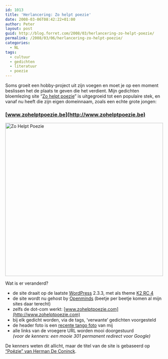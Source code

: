 ```yaml
---
id: 1013
title: 'Herlancering: Zo helpt poezie'
date: 2008-03-06T08:42:22+01:00
author: Peter
layout: post
guid: http://blog.forret.com/2008/03/herlancering-zo-helpt-poezie/
permalink: /2008/03/06/herlancering-zo-helpt-poezie/
categories:
  - NL
tags:
  - cultuur
  - gedichten
  - literatuur
  - poezie
---
```

Soms groeit een hobby-project uit zijn voegen en moet je op een moment beslissen het de plaats te geven die het verdient. Mijn gedichten bloemlezing site &#8220;[Zo helpt poezie](http://www.zohelptpoezie.be)&#8221; is uitgegroeid tot een populaire stek, en vanaf nu heeft die zijn eigen domeinnaam, zoals een echte grote jongen:

### [www.zohelptpoezie.be](http://www.zohelptpoezie.be)

[<img  src="http://farm4.static.flickr.com/3119/2314392016_4edc4ab775_d.jpg" alt="Zo Helpt Poezie" height="485" width="500" />](http://www.flickr.com/photos/pforret/2314392016/)

Wat is er veranderd?

  * de site draait op de laatste [WordPress](http://wordpress.org) 2.3.3, met als theme [K2 RC 4](http://getk2.com)
  * de site wordt nu gehost by [Openminds](http://www.openminds.be) (beetje per beetje komen al mijn sites daar terecht)
  * zelfs de dot-com werkt: [www.zohelptpoezie.com](http://www.zohelptpoezie.com)
  * bij elk gedicht worden, via de tags, &#8216;verwante&#8217; gedichten voorgesteld
  * de header foto is een [recente tango foto](http://www.flickr.com/photos/pforret/2284924938/in/set-711535/) van mij
  * alle links van de vroegere URL worden mooi doorgestuurd  
    _(voor de kenners: een mooie 301 permanent redirect voor Google)_

De kenners weten dit allicht, maar de titel van de site is gebaseerd op [&#8220;Poëzie&#8221; van Herman De Coninck](http://www.zohelptpoezie.be/2005/01/10/poezie-herman-de-coninck/).